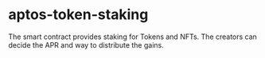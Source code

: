 # aptos-token-staking
The smart contract provides staking for Tokens and NFTs. The creators can decide the APR and way to distribute the gains.
